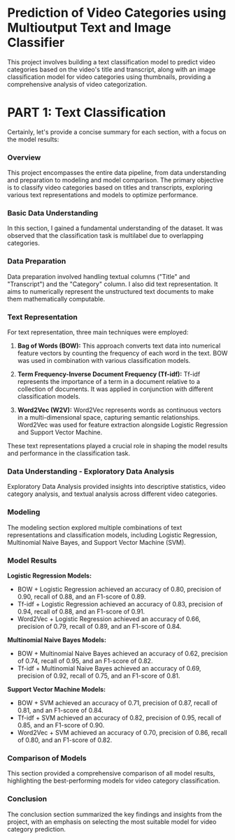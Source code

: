 # Prediction of Video Categories using Multioutput Text and Image Classifier 
 This project involves building a text classification model to predict video categories based on the video's title and transcript, along with an image classification model for video categories using thumbnails, providing a comprehensive analysis of video categorization.
# PART 1: Text Classification
Certainly, let's provide a concise summary for each section, with a focus on the model results:

### Overview

This project encompasses the entire data pipeline, from data understanding and preparation to modeling and model comparison. The primary objective is to classify video categories based on titles and transcripts, exploring various text representations and models to optimize performance.

### Basic Data Understanding

In this section, I gained a fundamental understanding of the dataset. It was observed that the classification task is multilabel due to overlapping categories.

### Data Preparation
Data preparation involved handling textual columns ("Title" and "Transcript") and the "Category" column.
I also did text representation. It aims to numerically represent the unstructured text documents to make them mathematically computable.
### Text Representation

For text representation, three main techniques were employed:

1. **Bag of Words (BOW):** This approach converts text data into numerical feature vectors by counting the frequency of each word in the text. BOW was used in combination with various classification models.

2. **Term Frequency-Inverse Document Frequency (Tf-idf):** Tf-idf represents the importance of a term in a document relative to a collection of documents. It was applied in conjunction with different classification models.

3. **Word2Vec (W2V):** Word2Vec represents words as continuous vectors in a multi-dimensional space, capturing semantic relationships. Word2Vec was used for feature extraction alongside Logistic Regression and Support Vector Machine.

These text representations played a crucial role in shaping the model results and performance in the classification task.

### Data Understanding - Exploratory Data Analysis

Exploratory Data Analysis provided insights into descriptive statistics, video category analysis, and textual analysis across different video categories.

### Modeling

The modeling section explored multiple combinations of text representations and classification models, including Logistic Regression, Multinomial Naive Bayes, and Support Vector Machine (SVM).

### Model Results

**Logistic Regression Models:**
- BOW + Logistic Regression achieved an accuracy of 0.80, precision of 0.90, recall of 0.88, and an F1-score of 0.89.
- Tf-idf + Logistic Regression achieved an accuracy of 0.83, precision of 0.94, recall of 0.88, and an F1-score of 0.91.
- Word2Vec + Logistic Regression achieved an accuracy of 0.66, precision of 0.79, recall of 0.89, and an F1-score of 0.84.

**Multinomial Naive Bayes Models:**
- BOW + Multinomial Naive Bayes achieved an accuracy of 0.62, precision of 0.74, recall of 0.95, and an F1-score of 0.82.
- Tf-idf + Multinomial Naive Bayes achieved an accuracy of 0.69, precision of 0.92, recall of 0.75, and an F1-score of 0.81.

**Support Vector Machine Models:**
- BOW + SVM achieved an accuracy of 0.71, precision of 0.87, recall of 0.81, and an F1-score of 0.84.
- Tf-idf + SVM achieved an accuracy of 0.82, precision of 0.95, recall of 0.85, and an F1-score of 0.90.
- Word2Vec + SVM achieved an accuracy of 0.70, precision of 0.86, recall of 0.80, and an F1-score of 0.82.

### Comparison of Models

This section provided a comprehensive comparison of all model results, highlighting the best-performing models for video category classification.

### Conclusion

The conclusion section summarized the key findings and insights from the project, with an emphasis on selecting the most suitable model for video category prediction.
